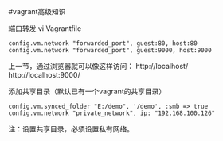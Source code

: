 #vagrant高级知识

端口转发
vi Vagrantfile
```
config.vm.network "forwarded_port", guest:80, host:80
config.vm.network "forwarded_port", guest:9000, host:9000
```
上一节，通过浏览器就可以像这样访问：
http://localhost/
http://localhost:9000/

添加共享目录（默认已有一个vagrant的共享目录）
```
config.vm.synced_folder "E:/demo", '/demo', :smb => true
config.vm.network "private_network", ip: "192.168.100.126"
```
注：设置共享目录，必须设置私有网络。

